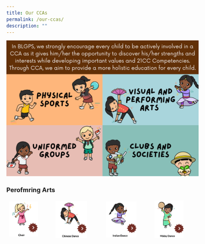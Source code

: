 ```yaml
---
title: Our CCAs
permalink: /our-ccas/
description: ""
---
```

![](/images/Website%20-%20CCA%20brief.png)

<h3>Perofmring Arts</h3>

<table>
<thead>
  <tr>
    <td><a href="/our-ccas/Performing-Arts/choir/"><img src="/images/choir1.png"  style="width:70%"></a></td>
    <td><a href="/our-ccas/Performing-Arts/choir/"><img src="/images/chinese%20dance.png"  style="width:70%"></a></td>
    <td><a href="/our-ccas/Performing-Arts/indian-dance/"><img src="/images/indian%20dance1.png"  style="width:70%"></a></td>
    <td><a href="/our-ccas/Performing-Arts/malay-dance/"><img src="/images/malay%20dance.png"  style="width:70%"></a></td>
  </tr>
</thead>
</table>